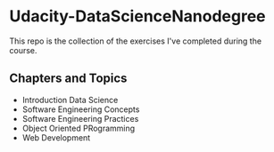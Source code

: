 # Udacity-DataScienceNanodegree
This repo is the collection of the exercises I've completed during the course.

## Chapters and Topics
* Introduction Data Science
* Software Engineering Concepts
*  Software Engineering Practices
*  Object Oriented PRogramming
*  Web Development
